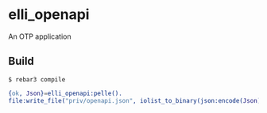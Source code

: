 elli_openapi
=====

An OTP application

Build
-----

    $ rebar3 compile
```erlang
{ok, Json}=elli_openapi:pelle().
file:write_file("priv/openapi.json", iolist_to_binary(json:encode(Json))).
```
